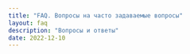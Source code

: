 ```yaml
---
title: "FAQ. Вопросы на часто задаваемые вопросы"
layout: faq
description: "Вопросы и ответы"
date: 2022-12-10
---
```

